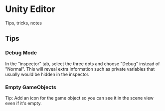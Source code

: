 # Unity Editor

Tips, tricks, notes

## Tips

### Debug Mode

In the "inspector" tab, select the three dots and choose "Debug" instead of "Normal". This will reveal extra information such as private variables that usually would be hidden in the inspector.

### Empty GameObjects

Tip: Add an icon for the game object so you can see it in the scene view even if it's empty.